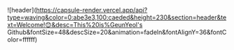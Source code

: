 ![header](https://capsule-render.vercel.app/api?type=waving&color=0:abe3e3,100:caeded&height=230&section=header&text=Welcome!😊&desc=This%20is%GeunYeol's Github&fontSize=48&descSize=20&animation=fadeln&fontAlignY=36&fontColor=ffffff)
